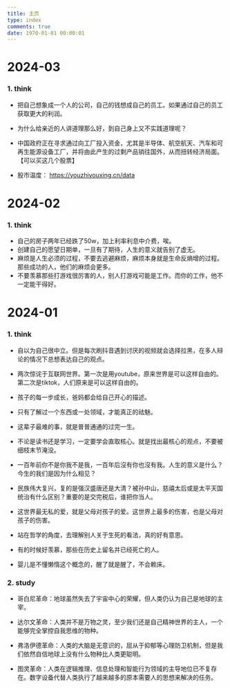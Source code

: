 ```yaml
---
title: 主页
type: index
comments: true
date: 1970-01-01 00:00:01
---
```




# 2024-03

### 1. think

+ 把自己想象成一个人的公司，自己的钱想成自己的员工。如果通过自己的员工获取更大的利润。

+ 为什么给亲近的人讲道理那么好，到自己身上又不实践道理呢？

+ 中国政府正在寻求通过向工厂投入资金，尤其是半导体、航空航天、汽车和可再生能源设备工厂，并将由此产生的过剩产品销往国外，从而扭转经济局面。【可以买这几个股票】
+ 股市温度： https://youzhiyouxing.cn/data



# 2024-02

### 1. think

+ 自己的房子两年已经跌了50w，加上利率利息中介费，唉。
+ 创建自己的愿望日期单，一旦有了期待，人生的意义就告别了虚无。
+ 麻烦是人生必须的过程，不要去逃避麻烦，麻烦本身就是生命反熵增的过程。那些成功的人，他们的麻烦会更多。
+ 不要羡慕那些打游戏很厉害的人，别人打游戏可能是工作。而你的工作，他不一定能干得好。

# 2024-01

### 1. think

+ 自以为自己很中立。但是每次刷抖音遇到讨厌的视频就会选择拉黑，在多人辩论的情况下总想表达自己的观点。
+ 两次惊诧于互联网世界。第一次是用youtube，原来世界是可以这样自由的。第二次是tiktok，人们原来是可以这样自由的。
+ 孩子的每一步成长，爸妈都会给自己开心的描述。
+ 只有了解过一个东西或一处领域，才能真正的祛魅。
+ 这辈子最难的事，就是普普通通的过完一生。
+ 不论是读书还是学习，一定要学会直取核心。就是找出最核心的观点，不要被细枝末节淹没。
+ 一百年前你不是你我不是我，一百年后沒有你也沒有我。人生的意义是什么？今生的我们是因为什么相见？


+ 民族伟大复兴，复的是强汉盛唐还是大清？被孙中山，慈禧太后或是太平天国统治有什么区别？重要的是交完税后，谁把你当人。
+ 这世界最无私的爱，就是父母对孩子的爱。这世界上最多的伤害，也是父母对孩子的伤害。
+ 站在哲学的角度，去理解别人关于生死的看法，真的好有意思。
+ 有的时候好羡慕，那些在历史上留名并已经死亡的人。
+ 婴儿是不懂懒惰这个概念的，醒了就是醒了，不会赖床。

### 2. study

+ 哥白尼革命：地球虽然失去了宇宙中心的荣耀，但人类仍认为自己是地球的主宰。

+ 达尔文革命：人类并不是万物之灵，至少我们还是自己精神世界的主人，一个能够完全掌控自我思维的物种。

+ 弗洛伊德革命：人类的大脑是无意识的，屈从于抑郁等心理防卫机制，但是我们依然自信地球上没有什么物种比人类更聪明。

+ 图灵革命：人类在逻辑推理、信息处理和智能行为领域的主导地位已不复存在。数字设备代替人类执行了越来越多的原本需要人的思想来解决的任务。

  
